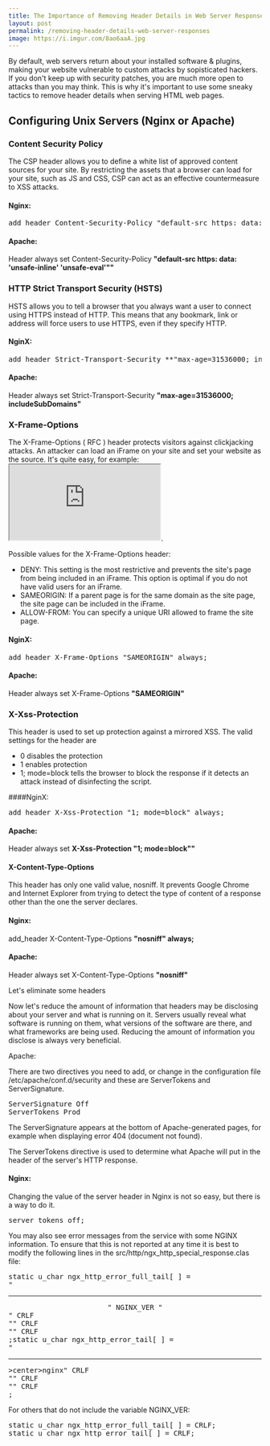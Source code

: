 ```yaml
---
title: The Importance of Removing Header Details in Web Server Responses
layout: post
permalink: /removing-header-details-web-server-responses
image: https://i.imgur.com/8ao6aaA.jpg
---
```


By default, web servers return about your installed software & plugins, making your website vulnerable to custom attacks by sopisticated hackers. If you don't keep up with security patches, you are much more open to attacks than you may think. This is why it's important to use some sneaky tactics to remove header details when serving HTML web pages.

## Configuring Unix Servers (Nginx or Apache)

### Content Security Policy

The CSP header allows you to define a white list of approved content sources for your site. By restricting the assets that a browser can load for your site, such as JS and CSS, CSP can act as an effective countermeasure to XSS attacks.

#### Nginx:

<pre>
add_header Content-Security-Policy "default-src https: data: 'unsafe-inline' 'unsafe-eval'" always;
</pre>

#### Apache:

Header always set Content-Security-Policy **"default-src https: data: 'unsafe-inline' 'unsafe-eval'""**

### HTTP Strict Transport Security (HSTS)

HSTS allows you to tell a browser that you always want a user to connect using HTTPS instead of HTTP. This means that any bookmark, link or address will force users to use HTTPS, even if they specify HTTP.

#### NginX:

<pre>
add_header Strict-Transport-Security **"max-age=31536000; includeSubdomains" always;**
</pre>

#### Apache:

Header always set Strict-Transport-Security **"max-age=31536000; includeSubDomains"**

### X-Frame-Options

The X-Frame-Options ( RFC ) header protects visitors against clickjacking attacks. An attacker can load an iFrame on your site and set your website as the source. It's quite easy, for example: <iframe src="https://tudominio.com"></iframe>.

Possible values for the X-Frame-Options header:
- DENY: This setting is the most restrictive and prevents the site's page from being included in an iFrame. This option is optimal if you do not have valid users for an iFrame.
- SAMEORIGIN: If a parent page is for the same domain as the site page, the site page can be included in the iFrame.
- ALLOW-FROM: You can specify a unique URI allowed to frame the site page.

#### NginX:

<pre>
add_header X-Frame-Options "SAMEORIGIN" always;
</pre>

#### Apache:

Header always set X-Frame-Options **"SAMEORIGIN"**

### X-Xss-Protection

This header is used to set up protection against a mirrored XSS. The valid settings for the header are

- 0 disables the protection
- 1 enables protection
- 1; mode=block tells the browser to block the response if it detects an attack instead of disinfecting the script.

####NginX:

<pre>
add_header X-Xss-Protection "1; mode=block" always;
</pre>

#### Apache:

Header always set **X-Xss-Protection "1; mode=block""**

#### X-Content-Type-Options

This header has only one valid value, nosniff. It prevents Google Chrome and Internet Explorer from trying to detect the type of content of a response other than the one the server declares.

#### Nginx:

add_header X-Content-Type-Options **"nosniff" always;**

#### Apache:

Header always set X-Content-Type-Options **"nosniff"**

Let's eliminate some headers

Now let's reduce the amount of information that headers may be disclosing about your server and what is running on it. Servers usually reveal what software is running on them, what versions of the software are there, and what frameworks are being used. Reducing the amount of information you disclose is always very beneficial.

Apache:

There are two directives you need to add, or change in the configuration file /etc/apache/conf.d/security and these are ServerTokens and ServerSignature.

<pre>
ServerSignature Off
ServerTokens Prod
</pre>

The ServerSignature appears at the bottom of Apache-generated pages, for example when displaying error 404 (document not found).

The ServerTokens directive is used to determine what Apache will put in the header of the server's HTTP response.

#### Nginx:

Changing the value of the server header in Nginx is not so easy, but there is a way to do it.

<pre>
server_tokens off;
</pre>

You may also see error messages from the service with some NGINX information. To ensure that this is not reported at any time it is best to modify the following lines in the src/http/ngx_http_special_response.clas file:

<pre>
static u_char ngx_http_error_full_tail[ ] =
"<hr><center>" NGINX_VER "</center>" CRLF
"</body>" CRLF
"</html>" CRLF
;static u_char ngx_http_error_tail[ ] =
"<hr>>center>nginx</center>" CRLF
"</body>" CRLF
"</html>" CRLF
;
</pre>

For others that do not include the variable NGINX_VER:

<pre>
static u_char ngx_http_error_full_tail[ ] = CRLF;
static u_char ngx_http_error_tail[ ] = CRLF;
</pre>
